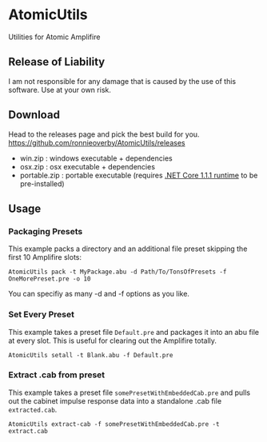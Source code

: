 # AtomicUtils
Utilities for Atomic Amplifire

## Release of Liability
I am not responsible for any damage that is caused by the use of this software. Use at your own risk.

## Download
Head to the releases page and pick the best build for you. https://github.com/ronnieoverby/AtomicUtils/releases

  - win.zip : windows executable + dependencies
  - osx.zip : osx executable + dependencies
  - portable.zip : portable executable (requires [.NET Core 1.1.1 runtime](https://www.microsoft.com/net/download/core#/runtime) to be pre-installed)

## Usage

### Packaging Presets
This example packs a directory and an additional file preset skipping the first 10 Amplifire slots:
```
AtomicUtils pack -t MyPackage.abu -d Path/To/TonsOfPresets -f OneMorePreset.pre -o 10
```
You can specifiy as many -d and -f options as you like.

### Set Every Preset
This example takes a preset file `Default.pre` and packages it into an abu file at every slot.
This is useful for clearing out the Amplifire totally.
```
AtomicUtils setall -t Blank.abu -f Default.pre
```


### Extract .cab from preset
This example takes a preset file `somePresetWithEmbeddedCab.pre` and pulls out the cabinet impulse response data into a standalone .cab file `extracted.cab`.
```
AtomicUtils extract-cab -f somePresetWithEmbeddedCab.pre -t extract.cab
```
